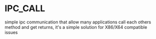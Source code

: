 # IPC_CALL
simple ipc communication that allow many applications call each others method and get returns, it's a simple solution for X86/X64 compatible issues